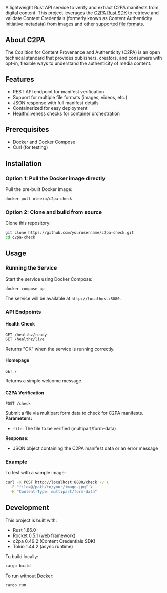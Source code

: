 A lightweight Rust API service to verify and extract C2PA manifests from digital content. This project leverages the [C2PA Rust SDK](https://opensource.contentauthenticity.org/docs/rust-sdk/) to retrieve and validate Content Credentials (formerly known as Content Authenticity Initiative metadata) from images and other [supported file formats](https://opensource.contentauthenticity.org/docs/rust-sdk/docs/supported-formats/).
## About C2PA
The Coalition for Content Provenance and Authenticity (C2PA) is an open technical standard that provides publishers, creators, and consumers with opt-in, flexible ways to understand the authenticity of media content.
## Features
- REST API endpoint for manifest verification
- Support for multiple file formats (images, videos, etc.)
- JSON response with full manifest details
- Containerized for easy deployment
- Health/liveness checks for container orchestration

## Prerequisites
- Docker and Docker Compose
- Curl (for testing)

## Installation
### Option 1: Pull the Docker image directly
Pull the pre-built Docker image:
``` bash
docker pull oleexo/c2pa-check
```

### Option 2: Clone and build from source
Clone this repository:

``` bash
git clone https://github.com/yourusername/c2pa-check.git
cd c2pa-check
```
## Usage
### Running the Service
Start the service using Docker Compose:
``` bash
docker compose up
```
The service will be available at `http://localhost:8080`.
### API Endpoints
#### Health Check
``` 
GET /healthz/ready
GET /healthz/live
```
Returns "OK" when the service is running correctly.
#### Homepage
``` 
GET /
```
Returns a simple welcome message.
#### C2PA Verification
``` 
POST /check
```
Submit a file via multipart form data to check for C2PA manifests.
**Parameters:**
- `file`: The file to be verified (multipart/form-data)

**Response:**
- JSON object containing the C2PA manifest data or an error message

### Example
To test with a sample image:
``` bash
curl -X POST http://localhost:8080/check -v \
  -F "file=@/path/to/your/image.jpg" \
  -H "Content-Type: multipart/form-data"
```
## Development
This project is built with:
- Rust 1.86.0
- Rocket 0.5.1 (web framework)
- c2pa 0.49.2 (Content Credentials SDK)
- Tokio 1.44.2 (async runtime)

To build locally:
``` bash
cargo build
```
To run without Docker:
``` bash
cargo run
```